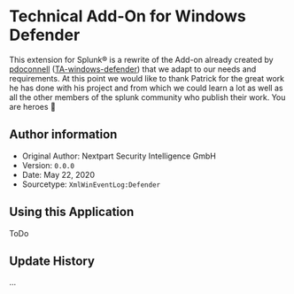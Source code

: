 
# Technical Add-On for Windows Defender 

This extension for Splunk® is a rewrite of the Add-on already created by [pdoconnell](https://github.com/pdoconnell) ([TA-windows-defender](https://github.com/pdoconnell/TA-microsoft-windefender)) that we adapt to our needs and requirements. 
At this point we would like to thank Patrick for the great work he has done with his project and from which we could learn a lot as well as all the other members of the splunk community who publish their work. You are heroes :clap:


## Author information       

- Original Author: Nextpart Security Intelligence GmbH
- Version: ``0.0.0``
- Date: May 22, 2020
- Sourcetype: ``XmlWinEventLog:Defender``


## Using this Application

ToDo



## Update History

...
